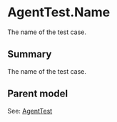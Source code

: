 # AgentTest.Name

The name of the test case.

## Summary

The name of the test case.

## Parent model

See: [AgentTest](AgentTest.md)